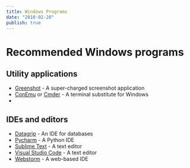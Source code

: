 ```yaml
---
title: Windows Programs
date: "2018-02-28"
publish: true
---
```



# Recommended Windows programs

## Utility applications

- [Greenshot](http://getgreenshot.org/) - A super-charged screenshot application
- [ConEmu](https://conemu.github.io/) or [Cmder](http://cmder.net/) - A terminal substitute for Windows
- 

## IDEs and editors

- [Datagrip](https://www.jetbrains.com/datagrip/) - An IDE for databases
- [Pycharm](https://www.jetbrains.com/pycharm/) - A Python IDE
- [Sublime Text](https://www.sublimetext.com/) - A text editor
- [Visual Studio Code](https://code.visualstudio.com/) - A text editor
- [Webstorm](https://www.jetbrains.com/webstorm/) - A web-based IDE